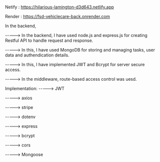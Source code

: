 Netify : https://hilarious-lamington-d3d643.netlify.app

Render : https://fsd-vehiclecare-back.onrender.com


In the backend,

-----> In the backend, I have used node.js and express.js for creating Restful API to handle request and response.

-----> In this, I have used MongoDB for storing and managing tasks, user data and authendication details.

-----> In this, I have implemented JWT and Bcrypt for server secure access.

-----> In the middleware, route-based access control was uesd.

Implementation:
-----> JWT

-----> axios

-----> stripe

-----> dotenv

-----> express

-----> bcrypt

-----> cors

-----> Mongoose
